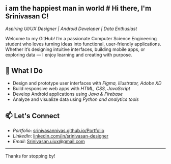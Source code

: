 ## i am the happiest man in world # Hi there, I'm Srinivasan C!

*Aspiring UI/UX Designer | Android Developer | Data Enthusiast*

Welcome to my GitHub! I’m a passionate Computer Science Engineering student who loves turning ideas into functional, user-friendly applications. Whether it’s designing intuitive interfaces, building mobile apps, or exploring data — I enjoy learning and creating with purpose.

## 🚀 What I Do
- Design and prototype user interfaces with *Figma, Illustrator, Adobe XD*
- Build responsive web apps with *HTML, CSS, JavaScript*
- Develop Android applications using *Java & Firebase*
- Analyze and visualize data using *Python and analytics tools*


## 📫 Let's Connect
- *Portfolio*: [srinivasannivas.github.io/Portfolio](https://srinivasannivas.github.io/Portfolio)
- *LinkedIn*: [linkedin.com/in/srinivasan-designer](https://www.linkedin.com/in/srinivasan-design)
- *Email*: Srinivasan.uiux@gmail.com

---

Thanks for stopping by!
